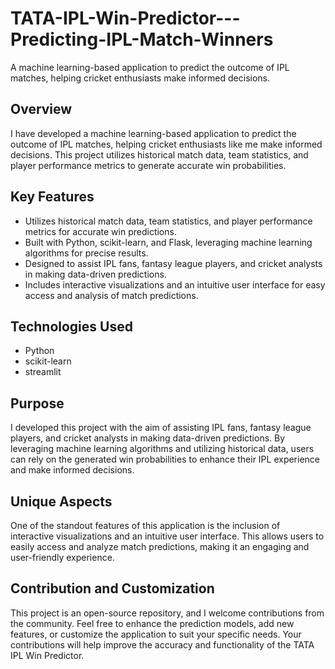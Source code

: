 # TATA-IPL-Win-Predictor---Predicting-IPL-Match-Winners
A machine learning-based application to predict the outcome of IPL matches, helping cricket enthusiasts make informed decisions.


## Overview
I have developed a machine learning-based application to predict the outcome of IPL matches, helping cricket enthusiasts like me make informed decisions. This project utilizes historical match data, team statistics, and player performance metrics to generate accurate win probabilities.

## Key Features
- Utilizes historical match data, team statistics, and player performance metrics for accurate win predictions.
- Built with Python, scikit-learn, and Flask, leveraging machine learning algorithms for precise results.
- Designed to assist IPL fans, fantasy league players, and cricket analysts in making data-driven predictions.
- Includes interactive visualizations and an intuitive user interface for easy access and analysis of match predictions.

## Technologies Used
- Python
- scikit-learn
- streamlit

## Purpose
I developed this project with the aim of assisting IPL fans, fantasy league players, and cricket analysts in making data-driven predictions. By leveraging machine learning algorithms and utilizing historical data, users can rely on the generated win probabilities to enhance their IPL experience and make informed decisions.

## Unique Aspects
One of the standout features of this application is the inclusion of interactive visualizations and an intuitive user interface. This allows users to easily access and analyze match predictions, making it an engaging and user-friendly experience.

## Contribution and Customization
This project is an open-source repository, and I welcome contributions from the community. Feel free to enhance the prediction models, add new features, or customize the application to suit your specific needs. Your contributions will help improve the accuracy and functionality of the TATA IPL Win Predictor.
